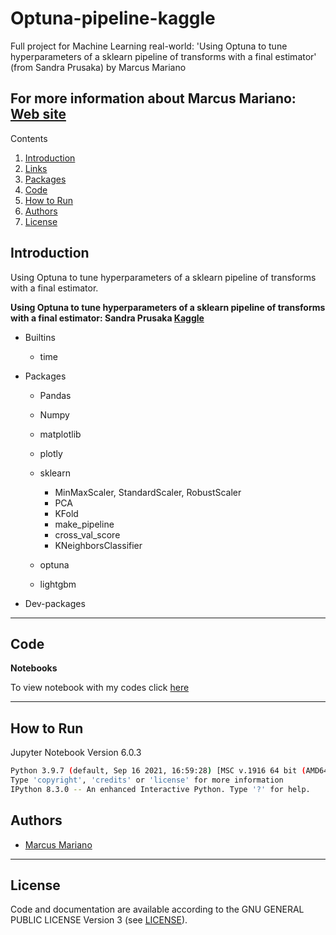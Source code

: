 # Optuna-pipeline-kaggle

Full project for Machine Learning real-world: 'Using Optuna to tune hyperparameters of a sklearn pipeline of transforms with a final estimator' (from Sandra Prusaka) by Marcus Mariano


**For more information about Marcus Mariano: [Web site](https://marcusmariano.github.io/mmariano/)**  
---


Contents 


1. [Introduction](#introduction)
1. [Links](#links)
1. [Packages](#packages)
1. [Code](#code)
1. [How to Run](#how-to-run)
1. [Authors](#authors)
1. [License](#license)

## Introduction

Using Optuna to tune hyperparameters of a sklearn pipeline of transforms with a final estimator.

**Using Optuna to tune hyperparameters of a sklearn pipeline of transforms with a final estimator: Sandra Prusaka [Kaggle](https://www.kaggle.com/general/271613)**

- Builtins
    - time  

- Packages
    - Pandas
    - Numpy
    - matplotlib
    - plotly
    
    - sklearn
        - MinMaxScaler, StandardScaler, RobustScaler
        - PCA
        - KFold
        - make_pipeline        
        - cross_val_score
        - KNeighborsClassifier
    
    - optuna
    
    - lightgbm

- Dev-packages

---

## Code
__Notebooks__

To view notebook with my codes click [here](https://github.com/Projects-Marcus-Mariano/Optuna-pipeline-kaggle/blob/master/Optuna_pipeline.ipynb)


---

## How to Run

Jupyter Notebook Version 6.0.3  
```sh
Python 3.9.7 (default, Sep 16 2021, 16:59:28) [MSC v.1916 64 bit (AMD64)]
Type 'copyright', 'credits' or 'license' for more information
IPython 8.3.0 -- An enhanced Interactive Python. Type '?' for help.

```

## Authors

* [Marcus Mariano](https://marcusmariano.github.io/mmariano/)

---


## License

Code and documentation are available according to the GNU GENERAL PUBLIC LICENSE Version 3 (see [LICENSE](https://www.gnu.org/licenses/gpl.html)).
